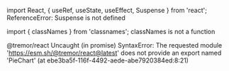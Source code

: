 import React, { useRef, useState, useEffect, Suspense } from 'react';
ReferenceError: Suspense is not defined


import { classNames } from 'classnames';
classNames is not a function

@tremor/react
Uncaught (in promise) SyntaxError: The requested module 'https://esm.sh/@tremor/react@latest' does not provide an export named 'PieChart' (at ebe3ba5f-116f-4492-aede-abe7920384ed:8:21)

